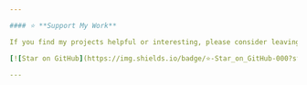 ```yaml
---

#### ⭐ **Support My Work**

If you find my projects helpful or interesting, please consider leaving a star! ⭐ Your support is greatly appreciated and motivates me to keep creating and sharing more awesome projects.

[![Star on GitHub](https://img.shields.io/badge/⭐-Star_on_GitHub-000?style=for-the-badge&logo=github)](https://github.com/birajsingha)

---
```

